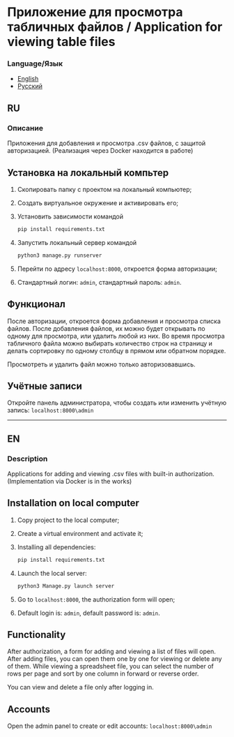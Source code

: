 # Приложение для просмотра табличных файлов / Application for viewing table files

### Language/Язык

- [English](#en_lang)
- [Русский](#ru_lang)

## <a name="ru_lang"></a> RU

### Описание

Приложения для добавления и просмотра .csv файлов, с защитой авторизацией. (Реализация через Docker находится в работе)

## Установка на локальный компьтер

1. Скопировать папку с проектом на локальный компьютер;
2. Создать виртуальное окружение и активировать его;
3. Установить зависимости командой

   ```bash
   pip install requirements.txt
   ```

4. Запустить локальный сервер командой

   ```bash
   python3 manage.py runserver
   ```

5. Перейти по адресу ```localhost:8000```, откроется форма авторизации;
6. Стандартный логин: ```admin```, стандартный пароль: ```admin```.

## Функционал

После авторизации, откроется форма добавления и просмотра списка файлов. После добавления файлов, их можно будет открывать по одному для просмотра, или удалить любой из них. Во время просмотра табличного файла можно выбирать количество строк на страницу и делать сортировку по одному столбцу в прямом или обратном порядке.

Просмотреть и удалить файл можно только авторизовавшись.

## Учётные записи

Откройте панель администратора, чтобы создать или изменить учётную запись: ```localhost:8000\admin```

---

## <a name="en_lang"></a> EN

### Description

Applications for adding and viewing .csv files with built-in authorization. (Implementation via Docker is in the works)

## Installation on local computer

1. Copy project to the local computer;
2. Create a virtual environment and activate it;
3. Installing all dependencies:

     ``` bash
     pip install requirements.txt
     ```

4. Launch the local server:

     ``` bash
     python3 Manage.py launch server
     ```

5. Go to ```localhost:8000```, the authorization form will open;
6. Default login is: ```admin```, default password is: ```admin```.

## Functionality

After authorization, a form for adding and viewing a list of files will open. After adding files, you can open them one by one for viewing or delete any of them. While viewing a spreadsheet file, you can select the number of rows per page and sort by one column in forward or reverse order.

You can view and delete a file only after logging in.

## Accounts

Open the admin panel to create or edit accounts: ```localhost:8000\admin```
